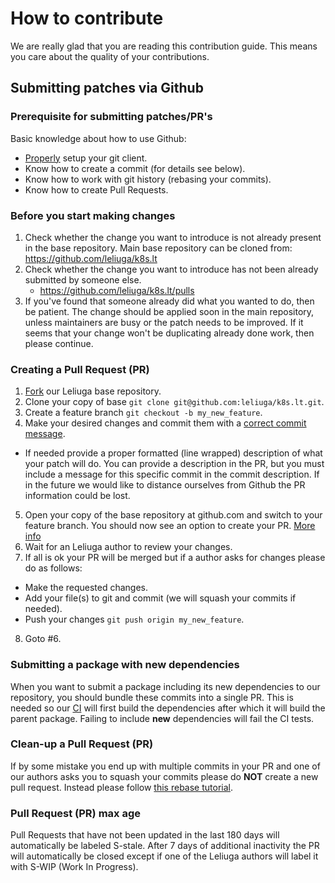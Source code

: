 # How to contribute

We are really glad that you are reading this contribution guide.
This means you care about the quality of your contributions.

## Submitting patches via Github

### Prerequisite for submitting patches/PR's

Basic knowledge about how to use Github:

* [Properly](https://git-scm.com/book/en/v2/Getting-Started-First-Time-Git-Setup) setup your git client.
* Know how to create a commit (for details see below).
* Know how to work with git history (rebasing your commits).
* Know how to create Pull Requests.

### Before you start making changes

1. Check whether the change you want to introduce is not already present in the base repository.
   Main base repository can be cloned from: https://github.com/leliuga/k8s.lt
2. Check whether the change you want to introduce has not been already submitted by someone else.
    - https://github.com/leliuga/k8s.lt/pulls
3. If you've found that someone already did what you wanted to do, then be patient. The change should be applied soon in
   the main repository, unless maintainers are busy or the patch needs to be improved.
   If it seems that your change won't be duplicating already done work, then please continue.

### Creating a Pull Request (PR)

1. [Fork](https://help.github.com/articles/fork-a-repo/) our Leliuga base repository.
2. Clone your copy of base `git clone git@github.com:leliuga/k8s.lt.git`.
3. Create a feature branch `git checkout -b my_new_feature`.
4. Make your desired changes and commit them with
   a [correct commit message](https://git-scm.com/book/ch5-2.html#Commit-Guidelines).

* If needed provide a proper formatted (line wrapped) description of what your patch will do. You can provide a
  description in the PR, but you must include a message for this specific commit in the commit description. If in the
  future we would like to distance ourselves from Github the PR information could be lost.

5. Open your copy of the base repository at github.com and switch to your feature branch. You should now see an option
   to create your PR. [More info](https://help.github.com/articles/creating-a-pull-request/)
6. Wait for an Leliuga author to review your changes.
7. If all is ok your PR will be merged but if a author asks for changes please do as follows:

* Make the requested changes.
* Add your file(s) to git and commit (we will squash your commits if needed).
* Push your changes `git push origin my_new_feature`.

8. Goto #6.

### Submitting a package with new dependencies

When you want to submit a package including its new dependencies to our repository, you should bundle these commits into
a single PR.
This is needed so our [CI](https://en.wikipedia.org/wiki/Continuous_integration) will first build the dependencies after
which it will build the parent package.
Failing to include __new__ dependencies will fail the CI tests.

### Clean-up a Pull Request (PR)

If by some mistake you end up with multiple commits in your PR and one of our authors asks you to squash your commits
please do __NOT__ create a new pull request.
Instead please
follow [this rebase tutorial](https://git-scm.com/book/en/v2/Git-Tools-Rewriting-History#Changing-Multiple-Commit-Messages).

### Pull Request (PR) max age

Pull Requests that have not been updated in the last 180 days will automatically be labeled S-stale. After 7 days of
additional inactivity the PR will automatically be closed except if one of the Leliuga authors will label it with
S-WIP (Work In Progress).
